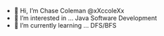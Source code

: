 - 👋 Hi, I’m Chase Coleman @xXccoleXx
- 👀 I’m interested in ... Java Software Development
- 🌱 I’m currently learning ... DFS/BFS

